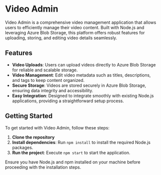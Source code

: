# Video Admin

Video Admin is a comprehensive video management application that allows users to efficiently manage their video content. Built with Node.js and leveraging Azure Blob Storage, this platform offers robust features for uploading, storing, and editing video details seamlessly.

## Features

- **Video Uploads**: Users can upload videos directly to Azure Blob Storage for reliable and scalable storage.
- **Video Management**: Edit video metadata such as titles, descriptions, and tags to keep content organized.
- **Secure Storage**: Videos are stored securely in Azure Blob Storage, ensuring data integrity and accessibility.
- **Easy Integration**: Designed to integrate smoothly with existing Node.js applications, providing a straightforward setup process.

## Getting Started

To get started with Video Admin, follow these steps:

1. **Clone the repository**
2. **Install dependencies**: Run `npm install` to install the required Node.js packages.
3. **Run the project**: Execute `npm start` to start the application.

Ensure you have Node.js and npm installed on your machine before proceeding with the installation steps.

